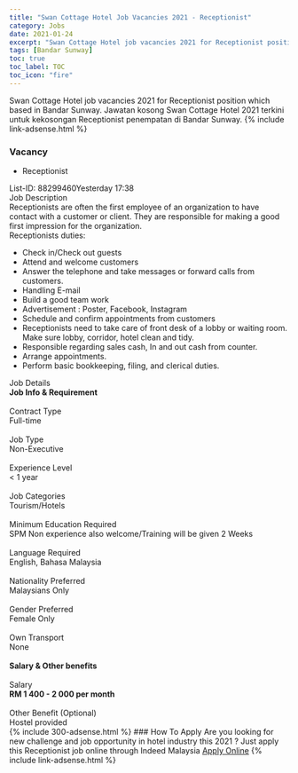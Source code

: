 ```yaml
---
title: "Swan Cottage Hotel Job Vacancies 2021 - Receptionist" 
category: Jobs 
date: 2021-01-24 
excerpt: "Swan Cottage Hotel job vacancies 2021 for Receptionist position which based in Bandar Sunway. Jawatan kosong Swan Cottage Hotel 2021 terkini untuk kekosongan Receptionist penempatan di Bandar Sunway" 
tags: [Bandar Sunway] 
toc: true 
toc_label: TOC 
toc_icon: "fire" 
--- 
```


Swan Cottage Hotel job vacancies 2021 for Receptionist position which based in Bandar Sunway. Jawatan kosong Swan Cottage Hotel 2021 terkini untuk kekosongan Receptionist penempatan di Bandar Sunway. 
{% include link-adsense.html %} 
### Vacancy 
- Receptionist 
<div><p></p><div><div>List-ID: 88299460Yesterday 17:38</div>
<div><div>Job Description</div><div></div><div>
Receptionists are often the first employee of an organization to have contact with a customer or client. They are responsible for making a good first impression for the organization.<br>
Receptionists duties:<br>
<ul><li>Check in/Check out guests</li><li>Attend and welcome customers</li><li>Answer the telephone and take messages or forward calls from customers.</li><li>Handling E-mail</li><li>Build a good team work</li><li>Advertisement : Poster, Facebook, Instagram</li><li>Schedule and confirm appointments from customers</li><li>Receptionists need to take care of front desk of a lobby or waiting room. Make sure lobby, corridor, hotel clean and tidy.</li><li>Responsible regarding sales cash, In and out cash from counter.</li><li>Arrange appointments.</li><li>Perform basic bookkeeping, filing, and clerical duties.</li></ul></div><div>
Job Details</div><div><div><div><div><div><b>
Job Info &amp; Requirement</b></div></div><br>
</div><div><div><div>
Contract Type</div><div><div>
Full-time</div></div></div><br>
<div><div>
Job Type</div><div><div>
Non-Executive</div></div></div><br>
<div><div>
Experience Level</div><div><div>
&lt; 1 year</div></div></div><br>
<div><div>
Job Categories</div><div><div>
Tourism/Hotels</div></div></div><br>
<div><div>
Minimum Education Required</div><div><div>
SPM Non experience also welcome/Training will be given 2 Weeks</div></div></div><br>
<div><div>
Language Required</div><div><div>
English, Bahasa Malaysia</div></div></div><br>
<div><div>
Nationality Preferred</div><div><div>
Malaysians Only</div></div></div><br>
<div><div>
Gender Preferred</div><div><div>
Female Only</div></div></div><br>
<div><div>
Own Transport</div><div><div>
None</div></div></div><br>
</div></div><div><div><div><div><b>
Salary &amp; Other benefits</b></div></div><br>
</div><div><div><div>
Salary</div><div><b>
RM 1 400 - 2 000 per month</b></div></div><br>
<div><div>
Other Benefit (Optional)</div><div><div>
Hostel provided</div></div></div></div></div></div></div></div></div> 
{% include 300-adsense.html %} 
### How To Apply 
Are you looking for new challenge and job opportunity in hotel industry this 2021 ?
Just apply this Receptionist job online through Indeed Malaysia 
<a href="https://malaysia.indeed.com/viewjob?jk=d15e6de58ee4a916" class="btn btn--info" target="_blank" rel="nofollow noopenner">Apply Online</a> 
{% include link-adsense.html %} 